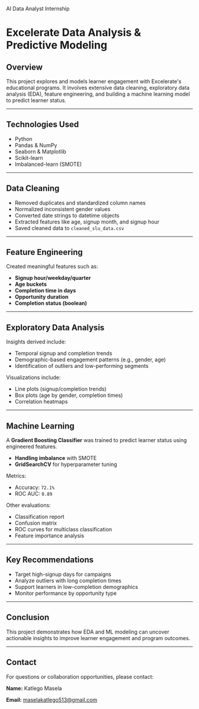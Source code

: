 AI Data Analyst Internship 

# Excelerate Data Analysis & Predictive Modeling

## Overview

This project explores and models learner engagement with Excelerate's educational programs. It involves extensive data cleaning, exploratory data analysis (EDA), feature engineering, and building a machine learning model to predict learner status.

---

## Technologies Used

- Python  
- Pandas & NumPy  
- Seaborn & Matplotlib  
- Scikit-learn  
- Imbalanced-learn (SMOTE)

---

## Data Cleaning

- Removed duplicates and standardized column names  
- Normalized inconsistent gender values  
- Converted date strings to datetime objects  
- Extracted features like age, signup month, and signup hour  
- Saved cleaned data to `cleaned_slu_data.csv`

---

## Feature Engineering

Created meaningful features such as:

- **Signup hour/weekday/quarter**  
- **Age buckets**  
- **Completion time in days**  
- **Opportunity duration**  
- **Completion status (boolean)**

---

## Exploratory Data Analysis

Insights derived include:

- Temporal signup and completion trends  
- Demographic-based engagement patterns (e.g., gender, age)  
- Identification of outliers and low-performing segments

Visualizations include:

- Line plots (signup/completion trends)  
- Box plots (age by gender, completion times)  
- Correlation heatmaps

---

## Machine Learning

A **Gradient Boosting Classifier** was trained to predict learner status using engineered features.

- **Handling imbalance** with SMOTE  
- **GridSearchCV** for hyperparameter tuning  

Metrics:  
- Accuracy: `72.1%`  
- ROC AUC: `0.89`

Other evaluations:

- Classification report  
- Confusion matrix  
- ROC curves for multiclass classification  
- Feature importance analysis

---

## Key Recommendations

- Target high-signup days for campaigns  
- Analyze outliers with long completion times  
- Support learners in low-completion demographics  
- Monitor performance by opportunity type

---

## Conclusion

This project demonstrates how EDA and ML modeling can uncover actionable insights to improve learner engagement and program outcomes.

---

## Contact

For questions or collaboration opportunities, please contact:

**Name:** Katlego Masela 

**Email:** maselakatlego513@gmail.com 

